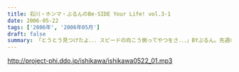 ```yaml
---
title: 石川・ホンマ・ぶるんのBe-SIDE Your Life! vol.3-1
date: 2006-05-22
tags: ['2006年', '2006年05月']
draft: false
summary: 「とうとう見つけたよ．．．スピードの向こう側ってやつをさ．．．」BYぶるん。先週の収録終了後・・・限定解除の我らが誇れる石川サンとぶるんサンを乗せたビッグバイクは一路、西を目指し彼らは「疾風（かぜ）」となった。あれれ、先週は結構雨気味だったよね！スリッピーだから安全運転ですぞ！もはや旅番組なのか？待望の第三回目でございます。 NAMAE
---
```


http://project-phi.ddo.jp/ishikawa/ishikawa0522_01.mp3

